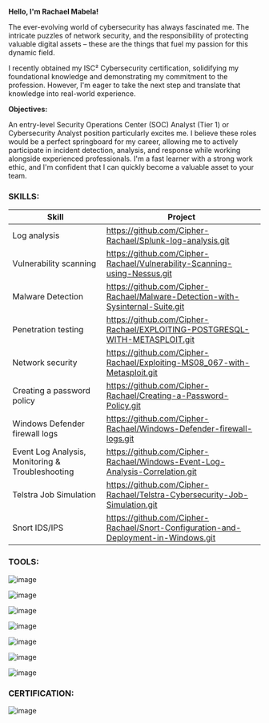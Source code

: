 **Hello, I'm Rachael Mabela!**

The ever-evolving world of cybersecurity has always fascinated me. The intricate puzzles of network security, and the responsibility of protecting valuable digital assets – these are the things that fuel my passion for this dynamic field.

I recently obtained my ISC² Cybersecurity certification, solidifying my foundational knowledge and demonstrating my commitment to the profession. However, I'm eager to take the next step and translate that knowledge into real-world experience.

**Objectives:**

An entry-level Security Operations Center (SOC) Analyst (Tier 1) or Cybersecurity Analyst position particularly excites me. I believe these roles would be a perfect springboard for my career, allowing me to actively participate in incident detection, analysis, and response while working alongside experienced professionals. I'm a fast learner with a strong work ethic, and I'm confident that I can quickly become a valuable asset to your team.

### SKILLS:

| Skill	                         | Project |
| --- | --- |
|Log analysis	                 | https://github.com/Cipher-Rachael/Splunk-log-analysis.git |
|Vulnerability scanning	       | https://github.com/Cipher-Rachael/Vulnerability-Scanning-using-Nessus.git |
|Malware Detection       	     | https://github.com/Cipher-Rachael/Malware-Detection-with-Sysinternal-Suite.git |
|Penetration testing	         | https://github.com/Cipher-Rachael/EXPLOITING-POSTGRESQL-WITH-METASPLOIT.git |
|Network security	             | https://github.com/Cipher-Rachael/Exploiting-MS08_067-with-Metasploit.git |
|Creating a password policy	   | https://github.com/Cipher-Rachael/Creating-a-Password-Policy.git |
|Windows Defender firewall logs | https://github.com/Cipher-Rachael/Windows-Defender-firewall-logs.git |
|Event Log Analysis, Monitoring & Troubleshooting | https://github.com/Cipher-Rachael/Windows-Event-Log-Analysis-Correlation.git |
|Telstra Job Simulation          | https://github.com/Cipher-Rachael/Telstra-Cybersecurity-Job-Simulation.git |
|Snort IDS/IPS                   |https://github.com/Cipher-Rachael/Snort-Configuration-and-Deployment-in-Windows.git |

### TOOLS:


![image](https://github.com/Cipher-Rachael/Rachael-Mabela/assets/101173177/fdd1e05e-a8b4-4fbc-bfaf-5cf9cd4ace12)

![image](https://github.com/Cipher-Rachael/Rachael-Mabela/assets/101173177/a09109eb-1beb-45a8-a4b1-44e029e8e779)

![image](https://github.com/Cipher-Rachael/Rachael-Mabela/assets/101173177/27b44695-7538-4723-a0f3-dce72b735e6f)

![image](https://github.com/Cipher-Rachael/Rachael-Mabela/assets/101173177/c30c9bb2-1040-4d85-acb5-e41c73d131c8)

![image](https://github.com/Cipher-Rachael/Rachael-Mabela/assets/101173177/c06fef46-d121-4143-8d57-fb7d1d211dea)

![image](https://github.com/user-attachments/assets/cba0dbb3-2d94-45ed-b356-0dd49a1ce708)

![image](https://github.com/user-attachments/assets/b28eea4e-6552-436a-8651-7525bd2e8963)






### CERTIFICATION:

![image](https://github.com/Cipher-Rachael/Rachael-Mabela/assets/101173177/74e4cb55-4c29-45e4-bd97-1733ceb63e17)





